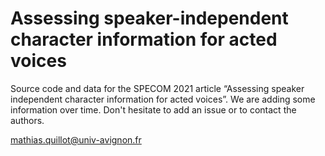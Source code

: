 # Assessing speaker-independent character information for acted voices

Source code and data for the SPECOM 2021 article “Assessing speaker independent character information for acted voices”. We are adding some information over time. Don't hesitate to add an issue or to contact the authors.

mathias.quillot@univ-avignon.fr



